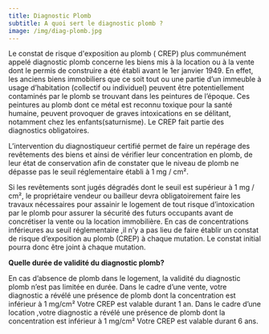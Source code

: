```yaml
---
title: Diagnostic Plomb
subtitle: A quoi sert le diagnostic plomb ?
image: /img/diag-plomb.jpg
---
```


Le constat de risque d'exposition au plomb ( CREP) plus communément appelé diagnostic plomb concerne les biens mis à la location ou à la vente dont le permis de construire a été établi avant le 1er janvier 1949.
En effet, les anciens biens immobiliers que ce soit tout ou une partie d’un immeuble à usage d’habitation (collectif ou individuel) peuvent être potentiellement contaminés par le plomb se trouvant dans les peintures de l’époque. 
Ces peintures au plomb dont ce métal est reconnu toxique pour la santé humaine,  peuvent provoquer de graves intoxications en se délitant, notamment chez les enfants(saturnisme). Le CREP fait partie des diagnostics obligatoires.

L’intervention du diagnostiqueur certifié permet de faire un repérage des revêtements des biens et ainsi de vérifier leur concentration en plomb, de leur état de conservation afin de constater que le niveau de plomb ne dépasse pas le seuil réglementaire établi à 1 mg / cm².

Si les revêtements sont jugés dégradés dont le seuil est supérieur à 1 mg / cm², le propriétaire vendeur ou bailleur devra obligatoirement faire les travaux nécessaires pour assainir le logement de tout risque d’intoxication par le plomb pour assurer la sécurité des futurs occupants avant de concrétiser la vente ou la location immobilière.
En cas de concentrations inférieures au seuil réglementaire ,il n’y a pas lieu de faire établir un constat de risque d’exposition au plomb (CREP) à chaque mutation. Le constat initial pourra donc être joint à chaque mutation.




**Quelle durée de validité du diagnostic plomb?**

En cas d’absence de plomb dans le logement, la validité du diagnostic plomb n’est pas limitée en durée.
Dans le cadre d’une vente, votre diagnostic a révélé une présence de plomb dont la concentration est inférieur à 1 mg/cm² Votre CREP est valable durant 1 an.
Dans le cadre d’une location ,votre diagnostic a révélé une présence de plomb dont la concentration est inférieur à 1 mg/cm² Votre CREP est valable durant 6 ans.

